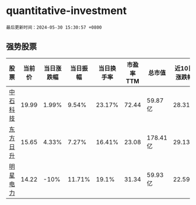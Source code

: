 # quantitative-investment

`最后更新时间：2024-05-30 15:30:57 +0800`

## 强势股票

|股票|当前价|当日涨跌幅|当日振幅|当日换手率|市盈率TTM|总市值|近10日涨跌幅|
|----|----|----|----|----|----|----|----|
|[中石科技](https://xueqiu.com/S/SZ300684)|19.99|1.99%|9.54%|23.17%|72.44|59.87亿|28.31%|
|[东方日升](https://xueqiu.com/S/SZ300118)|15.65|4.33%|7.27%|16.41%|23.08|178.41亿|29.13%|
|[明星电力](https://xueqiu.com/S/SH600101)|14.22|-10%|11.71%|19.1%|31.34|59.93亿|22.59%|

